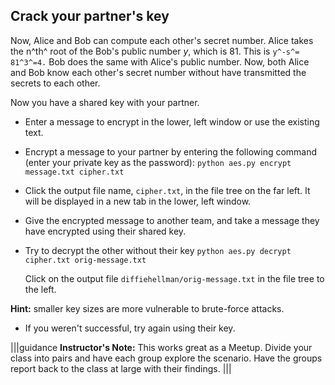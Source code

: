 ## Crack your partner's key

Now, Alice and Bob can compute each other's secret number.
Alice takes the n^th^ root of the Bob's public number $y$, which is 81. This is ```y^-s^= 81^3^=4.``` 
Bob does the same with Alice's  public number. Now, both Alice and Bob know each other's secret number without have transmitted the secrets to each other.
  
Now you have a shared key with your partner.

 - Enter a message to encrypt in the lower, left window or use the existing text.

 - Encrypt a message to your partner by entering the following command (enter your private key as the password):
 ```python aes.py encrypt message.txt cipher.txt```
 
 - Click the output file name, ```cipher.txt```, in the file tree on the far left. It will be displayed in a new tab in the lower, left window.
    
 - Give the encrypted message to another team, and take a message they have encrypted using their shared key.
 - Try to decrypt the other without their key
 ```python aes.py decrypt cipher.txt orig-message.txt```
 
    Click on the output file ```diffiehellman/orig-message.txt``` in the file tree to the left.
 
 **Hint:** smaller key sizes are more vulnerable to brute-force attacks.

 - If you weren't successful, try again using their key.


|||guidance
**Instructor's Note:**  This works great as a Meetup.  Divide your class into pairs and have each group explore the scenario. Have the groups report back to the class at large with their findings.
|||
